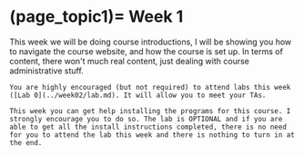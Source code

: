 (page_topic1)=
Week 1
=======================

This week we will be doing course introductions, I will be showing you how to navigate the course website, and how the course is set up. 
In terms of content, there won't much real content, just dealing with course administrative stuff.

```{tip}
You are highly encouraged (but not required) to attend labs this week ([Lab 0](../week02/lab.md). It will allow you to meet your TAs.

This week you can get help installing the programs for this course. I strongly encourage you to do so. The lab is OPTIONAL and if you are able to get all the install instructions completed, there is no need for you to attend the lab this week and there is nothing to turn in at the end.


```


